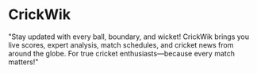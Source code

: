 # CrickWik
"Stay updated with every ball, boundary, and wicket! CrickWik brings you live scores, expert analysis, match schedules, and cricket news from around the globe. For true cricket enthusiasts—because every match matters!"
